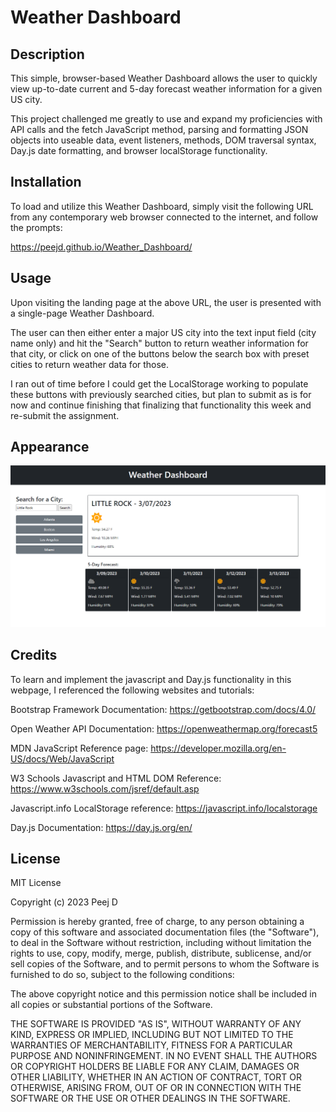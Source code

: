 # Weather Dashboard


## Description

This simple, browser-based Weather Dashboard allows the user to quickly view up-to-date current and 5-day forecast weather information for a given US city.

This project challenged me greatly to use and expand my proficiencies with API calls and the fetch JavaScript method, parsing and formatting JSON objects into useable data, event listeners, methods, DOM traversal syntax, Day.js date formatting, and browser localStorage functionality.



## Installation

To load and utilize this Weather Dashboard, simply visit the following URL from any contemporary web browser connected to the internet, and follow the prompts:

https://peejd.github.io/Weather_Dashboard/


## Usage

Upon visiting the landing page at the above URL, the user is presented with a single-page Weather Dashboard.

The user can then either enter a major US city into the text input field (city name only) and hit the "Search" button to return weather information for that city, or click on one of the buttons below the search box with preset cities to return weather data for those.

I ran out of time before I could get the LocalStorage working to populate these buttons with previously searched cities, but plan to submit as is for now and continue finishing that finalizing that functionality this week and re-submit the assignment.



## Appearance

![Screenshot of the Weather Dashboard webpage.](./Assets/W_Dashboard_SS.png)



## Credits

To learn and implement the javascript and Day.js functionality in this webpage, I referenced the following websites and tutorials:

Bootstrap Framework Documentation:
https://getbootstrap.com/docs/4.0/


Open Weather API Documentation:
https://openweathermap.org/forecast5


MDN JavaScript Reference page:
https://developer.mozilla.org/en-US/docs/Web/JavaScript


W3 Schools Javascript and HTML DOM Reference:
https://www.w3schools.com/jsref/default.asp


Javascript.info LocalStorage reference:
https://javascript.info/localstorage


Day.js Documentation:
https://day.js.org/en/




## License

MIT License

Copyright (c) 2023 Peej D

Permission is hereby granted, free of charge, to any person obtaining a copy
of this software and associated documentation files (the "Software"), to deal
in the Software without restriction, including without limitation the rights
to use, copy, modify, merge, publish, distribute, sublicense, and/or sell
copies of the Software, and to permit persons to whom the Software is
furnished to do so, subject to the following conditions:

The above copyright notice and this permission notice shall be included in all
copies or substantial portions of the Software.

THE SOFTWARE IS PROVIDED "AS IS", WITHOUT WARRANTY OF ANY KIND, EXPRESS OR
IMPLIED, INCLUDING BUT NOT LIMITED TO THE WARRANTIES OF MERCHANTABILITY,
FITNESS FOR A PARTICULAR PURPOSE AND NONINFRINGEMENT. IN NO EVENT SHALL THE
AUTHORS OR COPYRIGHT HOLDERS BE LIABLE FOR ANY CLAIM, DAMAGES OR OTHER
LIABILITY, WHETHER IN AN ACTION OF CONTRACT, TORT OR OTHERWISE, ARISING FROM,
OUT OF OR IN CONNECTION WITH THE SOFTWARE OR THE USE OR OTHER DEALINGS IN THE
SOFTWARE.
